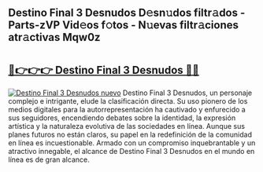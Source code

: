 ## Destino Final 3 Desnudos D𝚎sn𝚞dos filtr𝚊dos - Parts-zVP Vid𝚎os f𝚘tos - N𝚞evas filtr𝚊ciones atr𝚊ctivas Mqw0z

# <h2><a href="http://mbar3es.tromn.icu/?c=Destino+Final+3+Desnudos">🔗👉👉👉 Destino Final 3 Desnudos 🔗🔗</a></h2>

[![Destino Final 3 Desnudos nuevo](https://i.imgur.com/pEAQMta.gif)](http://mbar3es.tromn.icu/?c=Destino+Final+3+Desnudos)
Destino Final 3 Desnudos, un personaje complejo e intrigante, elude la clasificación directa. Su uso pionero de los medios digitales para la autorrepresentación ha cautivado y enfurecido a sus seguidores, encendiendo debates sobre la identidad, la expresión artística y la naturaleza evolutiva de las sociedades en línea. Aunque sus planes futuros no están claros, su papel en la redefinición de la comunidad en línea es incuestionable. Armado con un compromiso inquebrantable y un atractivo innegable, el alcance de Destino Final 3 Desnudos en el mundo en línea es de gran alcance.
